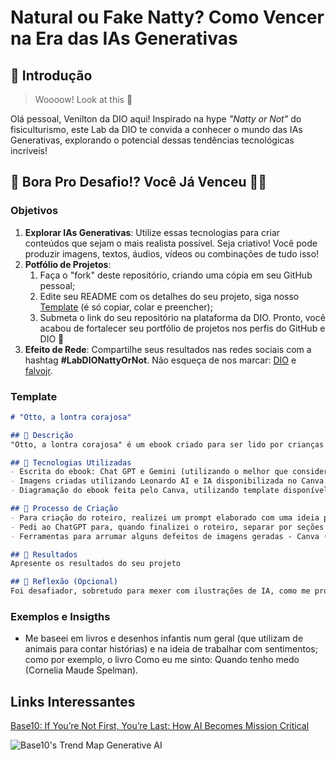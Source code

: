 # Natural ou Fake Natty? Como Vencer na Era das IAs Generativas

## 🚀 Introdução

> Woooow! Look at this 👀

Olá pessoal, Venilton da DIO aqui! Inspirado na hype _"Natty or Not"_ do fisiculturismo, este Lab da DIO te convida a conhecer o mundo das IAs Generativas, explorando o potencial dessas tendências tecnológicas incríveis!

## 🎯 Bora Pro Desafio!? Você Já Venceu 💪🤓

### Objetivos

1. **Explorar IAs Generativas**: Utilize essas tecnologias para criar conteúdos que sejam o mais realista possível. Seja criativo! Você pode produzir imagens, textos, áudios, vídeos ou combinações de tudo isso!
1. **Potfólio de Projetos**:
    1. Faça o "fork" deste repositório, criando uma cópia em seu GitHub pessoal;
    2. Edite seu README com os detalhes do seu projeto, siga nosso [Template](#template) (é só copiar, colar e preencher);
    3. Submeta o link do seu repositório na plataforma da DIO. Pronto, você acabou de fortalecer seu portfólio de projetos nos perfis do GitHub e DIO 🚀
1. **Efeito de Rede**: Compartilhe seus resultados nas redes sociais com a hashtag **#LabDIONattyOrNot**. Não esqueça de nos marcar: [DIO](https://www.linkedin.com/school/dio-makethechange) e [falvojr](https://www.linkedin.com/in/falvojr).

### Template

```markdown
# "Otto, a lontra corajosa"

## 📒 Descrição
"Otto, a lontra corajosa" é um ebook criado para ser lido por crianças de 5 à 10 anos com o intuito de que elas reflitam sobre suas próprias inseguranças e encontrem acolhimento para que possam lidar com isso. Na história, a lontra Otto se sente inseguro ao se comparar a outras lontras, pois ele tem uma cauda menor do que lontras comuns e, assim, constantemente se sente desajeitado em brincadeiras aquáticas, a ponto de se comparar aos outros e se entristecer. Na jornada de Otto, nos deparamos com a coragem de agir apesar das inseguranças e, sobretudo, contar com amigos para alcançar um final feliz. 

## 🤖 Tecnologias Utilizadas
- Escrita do ebook: Chat GPT e Gemini (utilizando o melhor que considerei de cada um e passando a história constantemente de uma IA à outra).
- Imagens criadas utilizando Leonardo AI e IA disponibilizada no Canva.
- Diagramação do ebook feita pelo Canva, utilizando template disponível de ebook.

## 🧐 Processo de Criação
- Para criação do roteiro, realizei um prompt elaborado com uma ideia prévia que criei de como eu gostaria que fosse minha história (faixa étaria que a história se destina, ambientação - defini que toda história se passaria em ambiente marinho, característica dos personagens - todos seriam animais marinhos, nome de personagem principal (Otto), definição de que ele teria insegurança com alguma característica própria e que a história envolveria uma aventura que o faria acreditar em si mesmo, assim como perceber a importância de contar com amigos; além de definir que o personagem iria refletir sobre lidar com sua insegurança, mas que ainda poderia se sentir inseguro outras vezes, como qualquer pessoa (lontra). O prompt, então, foi utilizando tanto no Chat GPT quanto no Gemini. 
- Pedi ao ChatGPT para, quando finalizei o roteiro, separar por seções ---. 
- Ferramentas para arrumar alguns defeitos de imagens geradas - Canva (utilizando de borracha mágica + ferramenta de aumentar imagem).

## 🚀 Resultados
Apresente os resultados do seu projeto

## 💭 Reflexão (Opcional)
Foi desafiador, sobretudo para mexer com ilustrações de IA, como me propus; tive que alterar minha ideia de história inicial porque a IA ainda não conseguia fazer algo tão exato quanto o que eu gostaria (mudei o personagem de um Polvo com poucos tentáculos para uma Lontra). Além disso, precisei me atentar a muitos detalhes, mesmo na escrita, para que o roteiro não ficasse puramente genérico. Por exemplo, utilizei do meu conhecimento enquanto psicóloga infantojuvenil para garantir que a história não seria sobre "nunca mais sentir insegurança", mas ambas IAS inicialmente me levaram até isso. Percebi que trabalhando juntos, fazendo ajustes, podemos criar trabalhos bastante legais. Com essa atividade, pude desenvolver ainda mais minha critividade e ter novas ideias para livros e temas que quero trabalhar enquanto escritora - percebendo que a IA pode me ajudar também nisso. Me propus a, dessa vez, criar um ebook de formas que eu interifesse menos, apesar de ainda interferir bastante, para cumprir o projeto como algo mais desenvolvido pelas IA que trabalhei mas, nessa construção de ir interferindo retirando e colocando ideias, ajustando prompts, a IA foi mais uma ferramenta para deixar algo mais parecido com algo que eu já faço, mas de maneira mais rápida. Pretendo aprender muito mais daqui pra frente. 
```

### Exemplos e Insigths

- Me baseei em livros e desenhos infantis num geral (que utilizam de animais para contar histórias) e na ideia de trabalhar com sentimentos; como por exemplo, o livro Como eu me sinto: Quando tenho medo (Cornelia Maude Spelman).

## Links Interessantes

[Base10: If You’re Not First, You’re Last: How AI Becomes Mission Critical](https://base10.vc/post/generative-ai-mission-critical/)

![Base10's Trend Map Generative AI](https://github.com/digitalinnovationone/lab-natty-or-not/assets/730492/f4df26e8-f8f7-4419-8252-c69d73ea930c)
